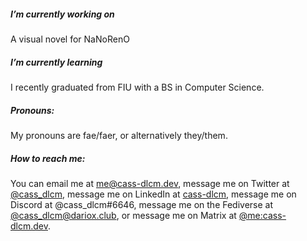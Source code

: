 ##### I’m currently working on

A visual novel for NaNoRenO

##### I’m currently learning

I recently graduated from FIU with a BS in Computer Science.

##### Pronouns:

My pronouns are fae/faer, or alternatively they/them.

##### How to reach me:

You can email me at [me@cass-dlcm.dev](mailto:me@cass-dlcm.dev), message me on Twitter at [@cass_dlcm](https://twitter.com/cass_dlcm), message me on LinkedIn at [cass-dlcm](https://www.linkedin.com/in/cass-dlcm/), message me on Discord at @cass_dlcm#6646, message me on the Fediverse at [@cass_dlcm@dariox.club](https://dariox.club/@cass_dlcm), or message me on Matrix at [@me:cass-dlcm.dev](https://matrix.to/#/@me:cass-dlcm.dev).
